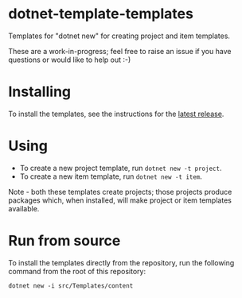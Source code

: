 # dotnet-template-templates

Templates for "dotnet new" for creating project and item templates.

These are a work-in-progress; feel free to raise an issue if you have questions or would like to help out :-)

# Installing

To install the templates, see the instructions for the [latest release](https://github.com/tintoy/dotnet-template-templates/releases/latest).

# Using

* To create a new project template, run `dotnet new -t project`.
* To create a new item template, run `dotnet new -t item`.

Note - both these templates create projects; those projects produce packages which, when installed, will make project or item templates available.

# Run from source

To install the templates directly from the repository, run the following command from the root of this repository:

```
dotnet new -i src/Templates/content
```
